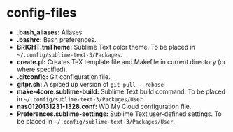 # config-files

- **.bash_aliases:** Aliases.
- **.bashrc:** Bash preferences.
- **BRIGHT.tmTheme:** Sublime Text color theme. To be placed in `~/.config/sublime-text-3/Packages`.
- **create.pl:** Creates TeX template file and Makefile in current directory (or where specified).
- **.gitconfig:** Git configuration file.
- **gitpr.sh:** A spiced up version of `git pull --rebase`
- **make-4core.sublime-build:** Sublime Text build command. To be placed in `~/.config/sublime-text-3/Packages/User`.
- **nas0120131231-1328.conf:** WD My Cloud configuration file.
- **Preferences.sublime-settings:** Sublime Text user-defined settings. To be placed in `~/.config/sublime-text-3/Packages/User`.
